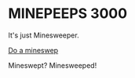 # MINEPEEPS 3000

It's just Minesweeper.

[Do a mineswep](https://nm-t.github.io/minepeeper/)

Mineswept? Minesweeped!
